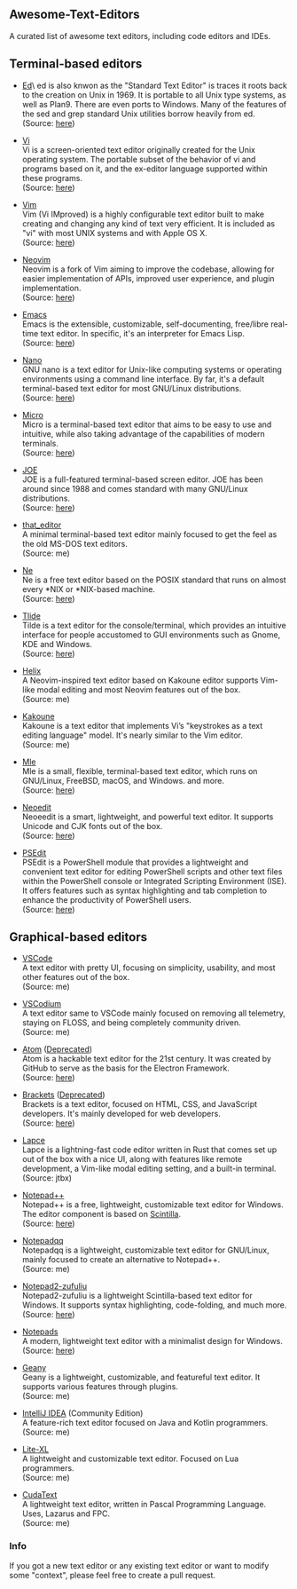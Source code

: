 ## Awesome-Text-Editors
A curated list of awesome text editors, including code editors and IDEs.

## Terminal-based editors
- [Ed](https://en.wikipedia.org/wiki/Ed_(text_editor))\
ed is also knwon as the "Standard Text Editor" is traces it roots back to the creation on Unix in 1969.  It is portable to all Unix type systems, as well as Plan9.  There are even ports to Windows.  Many of the features of the sed and grep standard Unix utilities borrow heavily from ed.\
(Source: [here](https://en.wikipedia.org/wiki/Ed_(text_editor)))

- [Vi](http://ex-vi.cvs.sourceforge.net/ex-vi/ex-vi/)\
Vi is a screen-oriented text editor originally created for the Unix operating system. The portable subset of the behavior of vi and programs based on it, and the ex-editor language supported within these programs.\
(Source: [here](https://en.wikipedia.org/wiki/Vi))

- [Vim](https://www.vim.org/)\
Vim (Vi IMproved) is a highly configurable text editor built to make creating and changing any kind of text very efficient. It is included as "vi" with most UNIX systems and with Apple OS X.\
(Source: [here](https://www.vim.org/))

- [Neovim](https://neovim.io/)\
Neovim is a fork of Vim aiming to improve the codebase, allowing for easier implementation of APIs, improved user experience, and plugin implementation.\
(Source: [here](https://wiki.archlinux.org/title/Neovim))

- [Emacs](https://www.gnu.org/software/emacs/)\
Emacs is the extensible, customizable, self-documenting, free/libre real-time text editor. In specific, it's an interpreter for Emacs Lisp.\
(Source: [here](https://www.gnu.org/software/emacs/))

- [Nano](https://www.nano-editor.org/)\
GNU nano is a text editor for Unix-like computing systems or operating environments using a command line interface. By far, it's a default terminal-based text editor for most GNU/Linux distributions.\
(Source: [here](https://en.wikipedia.org/wiki/GNU_nano))

- [Micro](https://micro-editor.github.io/)\
Micro is a terminal-based text editor that aims to be easy to use and intuitive, while also taking advantage of the capabilities of modern terminals.\
(Source: [here](https://github.com/zyedidia/micro/blob/master/README.md))

- [JOE](https://joe-editor.sourceforge.io/)\
JOE is a full-featured terminal-based screen editor. JOE has been around since 1988 and comes standard with many GNU/Linux distributions.\
(Source: [here](https://joe-editor.sourceforge.io/))

- [that_editor](https://github.com/bisqwit/that_editor)\
A minimal terminal-based text editor mainly focused to get the feel as the old MS-DOS text editors.\
(Source: me)

- [Ne](https://ne.di.unimi.it/)\
Ne is a free text editor based on the POSIX standard that runs on almost every *NIX or *NIX-based machine.\
(Source: [here](https://ne.di.unimi.it/))

- [Tlide](https://os.ghalkes.nl/tilde/)\
Tilde is a text editor for the console/terminal, which provides an intuitive interface for people accustomed to GUI environments such as Gnome, KDE and Windows.\
(Source: [here](https://github.com/gphalkes/tilde/blob/master/README.md))

- [Helix](https://helix-editor.com/)\
A Neovim-inspired text editor based on Kakoune editor supports Vim-like modal editing and most Neovim features out of the box.\
(Source: me)

- [Kakoune](https://kakoune.org/)\
Kakoune is a text editor that implements Vi’s "keystrokes as a text editing language" model. It's nearly similar to the Vim editor.\
(Source: me)

- [Mle](https://github.com/adsr/mle)\
Mle is a small, flexible, terminal-based text editor, which runs on GNU/Linux, FreeBSD, macOS, and Windows. and more.\
(Source: [here](https://github.com/adsr/mle/blob/master/README.md))

- [Neoedit](https://github.com/neoedmund/neoeedit)\
Neoeedit is a smart, lightweight, and powerful text editor. It supports Unicode and CJK fonts out of the box.\
(Source: [here](https://github.com/neoedmund/neoeedit/blob/master/README.md))

- [PSEdit](https://www.powershellgallery.com/packages/psedit)\
PSEdit is a PowerShell module that provides a lightweight and convenient text editor for editing PowerShell scripts and other text files within the PowerShell console or Integrated Scripting Environment (ISE). It offers features such as syntax highlighting and tab completion to enhance the productivity of PowerShell users.\
(Source: [here](https://github.com/ironmansoftware/psedit#readme))

## Graphical-based editors
- [VSCode](https://code.visualstudio.com/)\
A text editor with pretty UI, focusing on simplicity, usability, and most other features out of the box.\
(Source: me)

- [VSCodium](https://vscodium.com/)\
A text editor same to VSCode mainly focused on removing all telemetry, staying on FLOSS, and being completely community driven.\
(Source: me)

- [Atom](https://github.com/atom/atom) ([Deprecated](https://github.blog/2022-06-08-sunsetting-atom/))\
Atom is a hackable text editor for the 21st century. It was created by GitHub to serve as the basis for the Electron Framework.\
(Source: [here](https://github.com/atom/atom/blob/master/README.md))

- [Brackets](https://github.com/adobe/brackets) ([Deprecated](https://github.com/adobe/brackets/wiki/Troubleshooting))\
Brackets is a text editor, focused on HTML, CSS, and JavaScript developers. It's mainly developed for web developers.\
(Source: [here](https://github.com/adobe/brackets/blob/master/README.md))

- [Lapce](https://lapce.dev/)\
Lapce is a lightning-fast code editor written in Rust that comes set up out of the box with a nice UI, along with features like remote development, a Vim-like modal editing setting, and a built-in terminal.\
(Source: jtbx)

- [Notepad++](https://notepad-plus-plus.org/)\
Notepad++ is a free, lightweight, customizable text editor for Windows. The editor component is based on [Scintilla](https://www.scintilla.org/).\
(Source: [here](https://notepad-plus-plus.org/))

- [Notepadqq](https://notepadqq.com/)\
Notepadqq is a lightweight, customizable text editor for GNU/Linux, mainly focused to create an alternative to Notepad++.\
(Source: me)

- [Notepad2-zufuliu](https://github.com/zufuliu/notepad2)\
Notepad2-zufuliu is a lightweight Scintilla-based text editor for Windows. It supports syntax highlighting, code-folding, and much more.\
(Source: [here](https://github.com/zufuliu/notepad2))

- [Notepads](https://www.notepadsapp.com/)\
A modern, lightweight text editor with a minimalist design for Windows.\
(Source: [here](https://github.com/0x7c13/Notepads/blob/master/README.md))

- [Geany](https://www.geany.org/)\
Geany is a lightweight, customizable, and featureful text editor. It supports various features through plugins.\
(Source: me)

- [IntelliJ IDEA](https://www.jetbrains.com/idea/) (Community Edition)\
A feature-rich text editor focused on Java and Kotlin programmers.\
(Source: me)

- [Lite-XL](https://github.com/lite-xl/lite-xl)\
A lightweight and customizable text editor. Focused on Lua programmers.\
(Source: me)

- [CudaText](https://github.com/Alexey-T/CudaText)\
A lightweight text editor, written in Pascal Programming Language. Uses, Lazarus and FPC.\
(Source: me)

### Info
If you got a new text editor or any existing text editor or want to modify some "context", please feel free to create a pull request.

